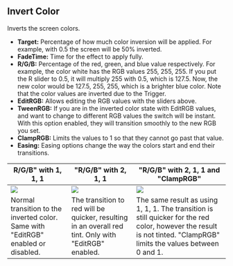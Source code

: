 ## Invert Color
Inverts the screen colors.

- **Target:** Percentage of how much color inversion will be applied. For example, with 0.5 the screen will be 50% inverted.
- **FadeTime:** Time for the effect to apply fully.
- **R/G/B:** Percentage of the red, green, and blue value respectively. For example, the color white has the RGB values 255, 255, 255. If you put the R slider to 0.5, it will multiply 255 with 0.5, which is 127.5. Now, the new color would be 127.5, 255, 255, which is a brighter blue color. Note that the color values are inverted due to the Trigger.
- **EditRGB:** Allows editing the RGB values with the sliders above.
- **TweenRGB:** If you are in the inverted color state with EditRGB values, and want to change to different RGB values the switch will be instant. With this option enabled, they will transition smoothly to the new RGB you set.
- **ClampRGB:** Limits the values to 1 so that they cannot go past that value.
- **Easing:** Easing options change the way the colors start and end their transitions.

| R/G/B" with 1, 1, 1 | "R/G/B" with 2, 1, 1 | "R/G/B" with 2, 1, 1 and "ClampRGB" |
| -------------------------------------------------------- | -------------------------------------------------------- | -------------------------------------------------------- |
| ![](https://guia.editorgd.xyz/assets/img/figures/140.png) | ![](https://guia.editorgd.xyz/assets/img/figures/141.png) | ![](https://guia.editorgd.xyz/assets/img/figures/141.png) |
| Normal transition to the inverted color. Same with "EditRGB" enabled or disabled. | The transition to red will be quicker, resulting in an overall red tint. Only with "EditRGB" enabled. | The same result as using 1, 1, 1. The transition is still quicker for the red color, however the result is not tinted. "ClampRGB" limits the values between 0 and 1. |